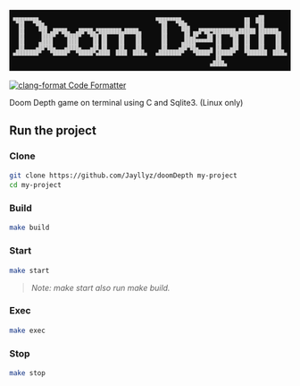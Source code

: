<p align="center">
    <img src="assets/game.png" alt="doom-depth">
</p>

[![clang-format Code Formatter](https://github.com/Jayllyz/doomDepth/actions/workflows/formatter.yml/badge.svg)](https://github.com/Jayllyz/doomDepth/actions/workflows/formatter.yml)

Doom Depth game on terminal using C and Sqlite3. (Linux only)

## Run the project

### Clone

```bash
git clone https://github.com/Jayllyz/doomDepth my-project
cd my-project
```

### Build

```bash
make build
```

### Start

```bash
make start
```

> *Note: make start also run make build.*

### Exec

```bash
make exec
```

### Stop

```bash
make stop
```
